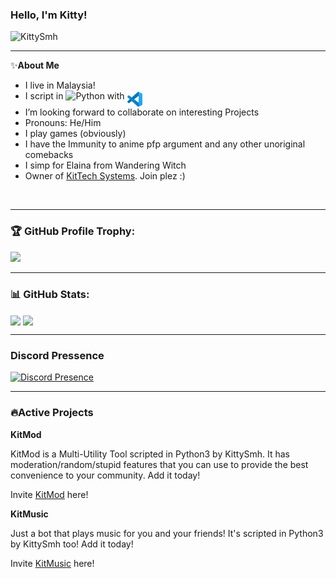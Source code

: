 ### Hello, I'm Kitty!

<p align="left"> <img src="https://komarev.com/ghpvc/?username=KittySmh" alt="KittySmh" /> </p>

---

✨**About Me**
<br />

- I live in Malaysia!
- I script in ![Python](https://img.shields.io/badge/-Python-333333?style=flat&logo=python) with <img align="middle" alt="Visual Studio Code" width="24px" src="https://raw.githubusercontent.com/github/explore/80688e429a7d4ef2fca1e82350fe8e3517d3494d/topics/visual-studio-code/visual-studio-code.png" />
- I’m looking forward to collaborate on interesting Projects
- Pronouns: He/Him
- I play games (obviously)
- I have the Immunity to anime pfp argument and any other unoriginal comebacks
- I simp for Elaina from Wandering Witch
- Owner of [KitTech Systems](https://discord.gg/CrpzQKEVWV). Join plez :)


<br/>

---

### 🏆 GitHub Profile Trophy:
<a href="trophy indeed a yes">
  <img width=800 src="https://github-profile-trophy.vercel.app/?username=KittySmh&column=8&theme=juicyfresh&no-frame=true&no-bg=true"/>
</a>

---

### 📊 GitHub Stats:
<img align="center" src="https://github-readme-stats.vercel.app/api?username=kittysmh&theme=react&show_icons=true&count_private=true" />
<img align="center" src="https://github-readme-stats.vercel.app/api/top-langs/?username=kittysmh&theme=react&layout=compact" />

---

### Discord Pressence
[![Discord Presence](https://lanyard.cnrad.dev/api/484318483258015754?theme=dark&animated=true&hideDiscrim=false&borderRadius=30px)](https://discord.com/users/484318483258015754)

---

### 🔥Active Projects

**KitMod**

KitMod is a Multi-Utility Tool scripted in Python3 by KittySmh. It has moderation/random/stupid features that you can use to provide the best convenience to your community. Add it today!

Invite [KitMod](https://top.gg/bot/892412665652203572/invite) here!

**KitMusic**

Just a bot that plays music for you and your friends! It's scripted in Python3 by KittySmh too! Add it today!

Invite [KitMusic](https://discord.com/api/oauth2/authorize?client_id=863059682427666448&permissions=104187968&scope=bot) here!


